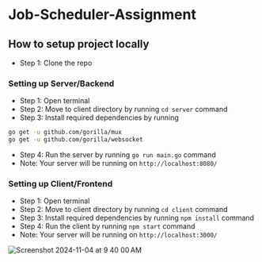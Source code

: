 # Job-Scheduler-Assignment

## How to setup project locally
- Step 1: Clone the repo

### Setting up Server/Backend
- Step 1: Open terminal
- Step 2: Move to client directory by running `cd server` command
- Step 3: Install required dependencies by running
```bash
go get -u github.com/gorilla/mux
go get -u github.com/gorilla/websocket
```
- Step 4: Run the server by running `go run main.go` command
- Note: Your server will be running on `http://localhost:8080/`


### Setting up Client/Frontend
- Step 1: Open terminal
- Step 2: Move to client directory by running `cd client` command
- Step 3: Install required dependencies by running `npm install` command
- Step 4: Run the client by running `npm start` command
- Note: Your server will be running on `http://localhost:3000/`

![Screenshot 2024-11-04 at 9 40 00 AM](https://github.com/user-attachments/assets/3645e4e3-d6ba-42b9-9bab-30a577f4cd0c)

